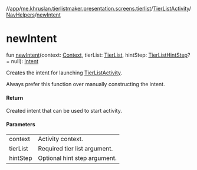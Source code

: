//[app](../../../../index.md)/[me.khruslan.tierlistmaker.presentation.screens.tierlist](../../index.md)/[TierListActivity](../index.md)/[NavHelpers](index.md)/[newIntent](new-intent.md)

# newIntent

fun [newIntent](new-intent.md)(context: [Context](https://developer.android.com/reference/kotlin/android/content/Context.html), tierList: [TierList](../../../me.khruslan.tierlistmaker.data.models.tierlist/-tier-list/index.md), hintStep: [TierListHintStep](../../../me.khruslan.tierlistmaker.presentation.utils.hints.tierlist/-tier-list-hint-step/index.md)? = null): [Intent](https://developer.android.com/reference/kotlin/android/content/Intent.html)

Creates the intent for launching [TierListActivity](../index.md).

Always prefer this function over manually constructing the intent.

#### Return

Created intent that can be used to start activity.

#### Parameters

| | |
|---|---|
| context | Activity context. |
| tierList | Required tier list argument. |
| hintStep | Optional hint step argument. |
